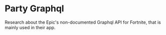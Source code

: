 # Party Graphql

Research about the Epic's non-documented Graphql API for Fortnite, that is mainly used in their app.

